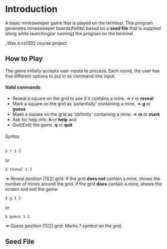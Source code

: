 # Introduction 
A basic minesweeper game that is played on the terminal.
This program generates minesweeper boards(fields) based on a **seed file** that is supplied along while launching(or running) the program on the terminal.


_Was a cs1302 course project 


## How to Play
The game initially accepts user inputs to process. Each round, the user has five different options to put in as command-line input.

#### Valid commands
* Reveal a square on the grid to see if it contains a mine. => **r** or **reveal**
* Mark a square on the grid as 'potentially' containing a mine. => **g** or **guess**
* Maek a square on the grid as 'definitly' containing a mine. => **m** or **mark**
* Ask for help info. **h** or **help**
and
* Quit(Exit) the game. **q** or **quit**

###### Syntax
```
$ r 1 2
```
or
```
$ reveal 1 2
```
=> Reveal position [1][2] grid:
If the grid **does not** contain a mine, shows the number of mines around the grid.
If the grid **does** contain a mine, shows the <game over> screen and exit the game.

```
$ g 1 2
```
or
```
$ guess 1 2
```
=> Guess position [1][2] grid:
Marks _?_ symbol on the grid.



## Seed File

